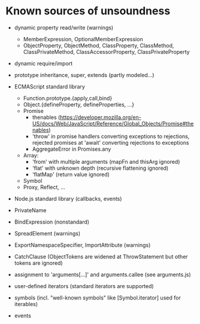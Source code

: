 # Known sources of unsoundness

- dynamic property read/write (warnings)
  - MemberExpression, OptionalMemberExpression
  - ObjectProperty, ObjectMethod, ClassProperty, ClassMethod, ClassPrivateMethod, ClassAccessorProperty, ClassPrivateProperty

- dynamic require/import


- prototype inheritance, super, extends (partly modeled...)


- ECMAScript standard library
  - Function.prototype.{apply,call,bind}
  - Object.{defineProperty, defineProperties, ...}
  - Promise
    - thenables (https://developer.mozilla.org/en-US/docs/Web/JavaScript/Reference/Global_Objects/Promise#thenables)
    - 'throw' in promise handlers converting exceptions to rejections, rejected promises at 'await' converting rejections to exceptions
    - AggregateError in Promises.any
  - Array:
    - 'from' with multiple arguments (mapFn and thisArg ignored)
    - 'flat' with unknown depth (recursive flattening ignored)
    - 'flatMap' (return value ignored)
  - Symbol
  - Proxy, Reflect, ...
 

- Node.js standard library (callbacks, events)


- PrivateName
- BindExpression (nonstandard)


- SpreadElement (warnings)


- ExportNamespaceSpecifier, ImportAttribute (warnings)


- CatchClause (ObjectTokens are widened at ThrowStatement but other tokens are ignored)


- assignment to 'arguments[...]' and arguments.callee (see arguments.js)
- user-defined iterators (standard iterators are supported)
- symbols (incl. "well-known symbols" like [Symbol.iterator] used for iterables)
- events
